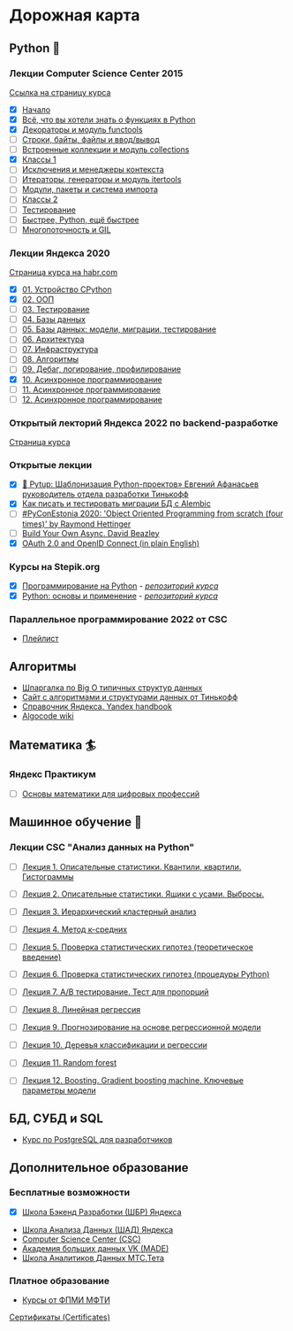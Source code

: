 # Дорожная карта

## Python :snake:

### Лекции Computer Science Center 2015
[Ссылка на страницу курса](https://compscicenter.ru/courses/python/2015-autumn/classes/)
- [x] [Начало](https://youtu.be/5V7XG1mGiHc)
- [x] [Всё, что вы хотели знать о функциях в Python](https://compscicenter.ru/courses/python/2015-autumn/classes/1386/)
- [x] [Декораторы и модуль functools](https://compscicenter.ru/courses/python/2015-autumn/classes/1387/)
- [ ] [Строки, байты, файлы и ввод/вывод](https://compscicenter.ru/courses/python/2015-autumn/classes/1388/)
- [ ] [Встроенные коллекции и модуль collections](https://compscicenter.ru/courses/python/2015-autumn/classes/1476/)
- [x] [Классы 1](https://compscicenter.ru/courses/python/2015-autumn/classes/1477/)
- [ ] [Исключения и менеджеры контекста](https://compscicenter.ru/courses/python/2015-autumn/classes/1520/)
- [ ] [Итераторы, генераторы и модуль itertools](https://compscicenter.ru/courses/python/2015-autumn/classes/1542/)
- [ ] [Модули, пакеты и система импорта](https://compscicenter.ru/courses/python/2015-autumn/classes/1556/)
- [ ] [Классы 2](https://compscicenter.ru/courses/python/2015-autumn/classes/1559/)
- [ ] [Тестирование](https://compscicenter.ru/courses/python/2015-autumn/classes/1560/)
- [ ] [Быстрее, Python, ещё быстрее](https://compscicenter.ru/courses/python/2015-autumn/classes/1561/)
- [ ] [Многопоточность и GIL](https://compscicenter.ru/courses/python/2015-autumn/classes/1562/)

### Лекции Яндекса 2020
[Страница курса на habr.com](https://habr.com/ru/company/yandex/blog/498856/)
- [x] [01. Устройство CPython](https://youtu.be/PxIqLgjtQ5Y)
- [x] [02. ООП](https://youtu.be/Db19qjrMsYI)
- [ ] [03. Тестирование](https://youtu.be/2-EBSIRs0H4)
- [ ] [04. Базы данных](https://youtu.be/YjSIdz8DnAo)
- [ ] [05. Базы данных: модели, миграции, тестирование](https://youtu.be/OOBrVLYTgxk)
- [ ] [06. Архитектура](https://youtu.be/dH1_g8V5vQQ)
- [ ] [07. Инфраструктура](https://youtu.be/uRA5bL-vkQg)
- [ ] [08. Алгоритмы](https://youtu.be/ECOZDHS5DfE)
- [ ] [09. Дебаг, логирование, профилирование](https://youtu.be/YKSRnDP2u0Q)
- [x] [10. Асинхронное программирование](https://youtu.be/AXkOli6BsBY)
- [ ] [11. Асинхронное программирование](https://youtu.be/IB4bJqmfjI0)
- [ ] [12. Асинхронное программирование](https://youtu.be/FFUYf8FHDlY)

### Открытый лекторий Яндекса 2022 по backend-разработке
[Страница курса](https://academy.yandex.ru/lp/open-lectures)

### Открытые лекции
- [x] [:snake: Pytup: Шаблонизация Python-проектов» Евгений Афанасьев руководитель отдела разработки Тинькофф](https://youtu.be/YS3ahO0fgoo)
- [x] [Как писать и тестировать миграции БД с Alembic](https://youtu.be/KFj3VhMTAdk)
- [ ] [#PyConEstonia 2020: 'Object Oriented Programming from scratch (four times)' by Raymond Hettinger](https://youtu.be/8moWQ1561FY)
- [ ] [Build Your Own Async. David Beazley](https://youtu.be/Y4Gt3Xjd7G8)
- [x] [OAuth 2.0 and OpenID Connect (in plain English)](https://youtu.be/996OiexHze0)

### Курсы на Stepik.org
- [x] [Программирование на Python](https://stepik.org/course/67/) - [*репозиторий курса*](https://github.com/aalexren/stepik-pybase)
- [x] [Python: основы и применение](https://stepik.org/course/512/) - [*репозиторий курса*](https://github.com/aalexren/stepik-pybaa)

### Параллельное программирование 2022 от CSC
- [Плейлист](https://youtube.com/playlist?list=PLlb7e2G7aSpTBs1GPt-4UygYxK3bVSyZe)

## Алгоритмы
- [Шпаргалка по Big O типичных структур данных](https://www.bigocheatsheet.com/)
- [Сайт с алгоритмами и структурами данных от Тинькофф](https://ru.algorithmica.org/)
- [Справочник Яндекса. Yandex handbook](https://academy.yandex.ru/handbook/algorithms/)
- [Algocode wiki](https://wiki.algocode.ru/index.php?title=Заглавная_страница)


## Математика :surfer:

### Яндекс Практикум
- [ ] [Основы математики для цифровых профессий](https://practicum.yandex.ru/profile/math-foundations/)


## Машинное обучение :unicorn:

### Лекции CSC "Анализ данных на Python"
- [ ] [Лекция 1. Описательные статистики. Квантили, квартили. Гистограммы](https://youtu.be/enpPFqcIFj8)
- [ ] [Лекция 2. Описательные статистики. Ящики с усами. Выбросы.](https://youtu.be/G-zRmitRaJM)
- [ ] [Лекция 3. Иерархический кластерный анализ](https://youtu.be/gXBs4_3aKrs)
- [ ] [Лекция 4. Метод к-средних](https://youtu.be/cZ-deRKi1n4)
- [ ] [Лекция 5. Проверка статистических гипотез (теоретическое введение)](https://youtu.be/01PL0UG6ah8)
- [ ] [Лекция 6. Проверка статистических гипотез (процедуры Python)](https://youtu.be/yBsECOzVGI0)
- [ ] [Лекция 7. A/B тестирование. Тест для пропорций](https://youtu.be/PZmeuPhgrA0)
- [ ] [Лекция 8. Линейная регрессия](https://youtu.be/_PlC8Niun7U)
- [ ] [Лекция 9. Прогнозирование на основе регрессионной модели](https://youtu.be/COBcXzKmOyk)
- [ ] [Лекция 10. Деревья классификации и регрессии](https://youtu.be/hqnsTBKJ5Lg)
- [ ] [Лекция 11. Random forest](https://youtu.be/BMD8gtGlQ_o)
- [ ] [Лекция 12. Boosting. Gradient boosting machine. Ключевые параметры модели](https://youtu.be/-b6Y1DDxvL4)


## БД, СУБД и SQL
- [Курс по PostgreSQL для разработчиков](https://postgrespro.ru/education/courses)


## Дополнительное образование
### Бесплатные возможности 
- [x] [Школа Бэкенд Разработки (ШБР) Яндекса](https://drive.google.com/file/d/1B-uqNDVYtG8rDyMczWiEBDZsvuwRESB4/view?usp=share_link)
- [Школа Анализа Данных (ШАД) Яндекса](https://academy.yandex.ru/dataschool/)
- [Computer Science Center (CSC)](https://compscicenter.ru/)
- [Академия больших данных VK (MADE)](https://data.vk.company/pages/index/)
- [Школа Аналитиков Данных МТС.Тета](https://www.teta.mts.ru/analytics#in)

### Платное образование
- [Курсы от ФПМИ МФТИ](https://fpmi-edu.ru/math_course)


[Сертификаты (Certificates)](https://drive.google.com/drive/folders/1GFggEz-8oj-K0T0-tsHH0RTPrRc-dt-s?usp=sharing)
